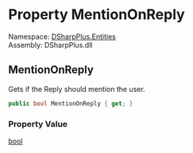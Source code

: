 # Property MentionOnReply

Namespace: [DSharpPlus.Entities](DSharpPlus.Entities.md)  
Assembly: DSharpPlus.dll

## <a id="DSharpPlus_Entities_DiscordMessageBuilder_MentionOnReply"></a>MentionOnReply

Gets if the Reply should mention the user.

```csharp
public bool MentionOnReply { get; }
```

### Property Value

[bool](https://learn.microsoft.com/dotnet/api/system.boolean)

